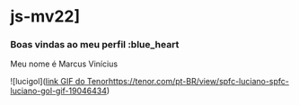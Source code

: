 # js-mv22]

### Boas vindas ao meu perfil :blue_heart

Meu nome é Marcus Vinícius

![lucigol]([link GIF do Tenor](https://tenor.com/pt-BR/view/spfc-luciano-spfc-luciano-gol-gif-19046434)https://tenor.com/pt-BR/view/spfc-luciano-spfc-luciano-gol-gif-19046434)
